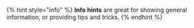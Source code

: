 {% hint style="info" %}
**Info hints** are great for showing general information, or providing tips and tricks.
{% endhint %}
